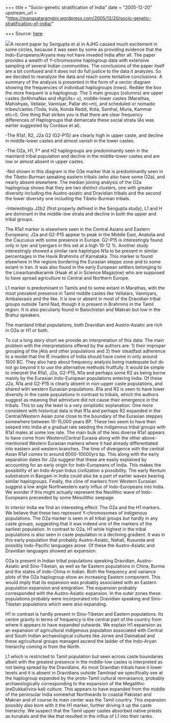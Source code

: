 +++
title = "Socio-genetic stratification of India"
date = "2005-12-20"
upstream_url = "https://manasataramgini.wordpress.com/2005/12/20/socio-genetic-stratification-of-india/"

+++
Source: [here](https://manasataramgini.wordpress.com/2005/12/20/socio-genetic-stratification-of-india/).

[![](https://i1.wp.com/photos1.blogger.com/blogger/2010/410/320/caste.jpg)](http://photos1.blogger.com/blogger/2010/410/1600/caste.png)A recent paper by Sengupta et al in AJHG caused much excitement in some circles, because it was seen by some as providing evidence that the Indo-Europeans/Aryans may not have invaded India after all. The paper provides a wealth of Y-chromosome haplogroup data with extensive sampling of several Indian communities. The conclusions of the paper itself are a bit confused and it does not do full justice to the data it analyzes. So we decided to reanalyze the data and reach some tentative conclusions. A summary of the analysis is presented in the form of a vector diagram showing the frequencies of individual haplogroups (rows). Redder the box the more frequent is a haplogroup. The 3 main groups
(columns) are upper castes (brAhmaNas and rAjpUts= u), middle-lower
castes (Marathas, Mahishyas, Vellalar, Vanniyar, Pallar etc=m), and scheduled or nomadic tribes/castes (Toda, Irula, Konda Reddi, Kota, Santhal, Muria, Kammar etc=l). One thing that strikes you is that there are clear frequency differences of Haplogroups that demarcate these social strata (As was earlier suggested by Cordaux et al).

-The R1a1, R2, J2a G2 (G2-P15) are clearly high in upper caste, and decline in middle-lower castes and almost vanish in the lower castes.

-The O2a, H1, F\* and H2 haplogroups are predominantly seen in the mainland tribal population and decline in the middle-lower castes and are low or almost absent in upper castes.

-Not shown in this diagram is the O3e marker that is predominantly seen in the Tibeto-Burman speaking eastern tribals (who also have some O2a), and nearly absent elsewhere. The median joining analysis of the O2a haplogroup shows that they are two distinct clusters, one with greater diversity including the Austro-asiatic and Dravidian tribals and the second the lower diversity one including the Tibeto-Burman tribals.

-Interestingly J2b2 (first properly defined in the Sengupta study), L1 and H are dominant in the middle-low strata and decline in both the upper and tribal groups.

The R1a1 marker is elsewhere seen in the Central Asians and Eastern Europeans; J2a and G2-P15 appear to peak in the Middle East, Anatolia and the Caucusus with some presence in Europe. G2-P15 is interestingly found only in Iyer and Iyengars in this set at a high 10-12 %. Another study interestingly showed a similar rare haplotype N1a to be present in similar percentages in the Havik Brahmins of Karnataka. This marker is found elsewhere in the regions bordering the Eurasian steppe zone and to some extant in Iran. It was also found in the early European settlers belonging to the Linearbandkeramik (Haak et al in Science Magazine) who are supposed to have spread agriculture to Central and Northern Europe.

L1 marker is predominant in Tamils and to some extant in Marathas, with the most prevalent presence in Tamil middle castes like Vellalars, Vanniyars, Ambalavasis and the like. It is low or absent in most of the Dravidian tribal groups outside Tamil Nad, though it is present in Brahmins in the Tamil region. It is also peculiarly found in Balochistan and Makran but low in the Brahui speakers.

The mainland tribal populations, both Dravidian and Austro-Asiatic are rich in O2a or H1 or both.

To cut a long story short we provide an interpretation of this data: The main problem with the interpretations offered by the authors are: 1) their improper grouping of the jAtis and other populations and 2) their steadfast adherence to a model that the IE invaders of India should have come in only around 1500 BC. They also harp about frequency analysis being inadequate but do not go beyond it to use the alternative methods fruitfully. It would be simple to interpret the R1a1, J2a, G2-P15, N1a and perhaps some R2 as being borne mainly by the Eurasian Indo-European populations entering India. Of these J2a, N1a and G2-P15 is clearly absent in non-upper caste populations, and shared with western Eurasian populations. R1a and R2 is seen to have lower diversity in the caste populations in contrast to tribals, which the authors suggest as meaning that admixture did not cause their emergence in the tribals. This to say the least is a very simplisitic explanation. One more consistent with historical data is that R1a and perhaps R2 expanded in the Central/Western Asian zone close to the boundary of the Eurasian steppes somewhere between 10-15,000 years BP. These two seem to have then seeped into India at a gradual rate seeding the indigenous tribal groups with R1a1 males at some low rate. The main bulk of the less diverse R1a1 appears to have come from Western/Central Eurasia along with the other above-mentioned Western Eurasian markers where it had already differentiated into eastern and western branches. The time of divergence with the central Asian R1a1 comes to around 6000-10000yrs bp. This along with the early separation dates for J2a suggest that these are easily explained by accounting for an early origin for Indo-Europeans of India. This makes the possibility of an Indo-Aryan Indus civilization a possibility. The early Kentum substratum in Bangani in India could also be a part of earlier waves bearing similar haplogroups. Finally, the cline of markers from Western Eurasian suggest a low angle Northwestern early influx of Indo-Europeans into India. We wonder if this might actually represent the Neolithic wave of Indo-Europeans preceeded by some Mesolithic seepage.

In interior India we find an interesting effect: The O2a and the H1 markers. We believe that these two represent Y-chromosomes of indigenous populations. The O2a marker is seen in all tribal groups but hardly in any caste groups, suggesting that it was indeed one of the markers of the earliest population. In contrast to O2a, H1 while highest in the tribal populations is also seen in caste population in a declining gradient. It was in this early population that probably Austro-Asiatic, Nahali, Kusunda and possibly Indo-Pacific languages arose. Of these the Austro-Asiatic and Dravidian languages showed an expansion.

O2a is present in Indian tribal populations speaking Dravidian, Austro-Asiatic and Sino-Tibetan, as well as far Eastern populations in China, Burma and the states of Indo-China in Indian. Both the frequency and variance plots of the O2a haplogroup show an increasing Eastern component. This would imply that its expansion was probably associated with an Eastern population expansion and emigration. The expansion probably corresponded with the Austro-Asiatic expansion. In the outer zones these populations probably were incorporated into Dravidian speaking and Sino-Tibetan populations which were also expanding.

H1 in contrast is hardly present in Sino-Tibetan and Eastern populations. Its centre gravity in terms of frequency is the central part of the country from where it appears to have expanded outwards. We explain H1 expansion as an expansion of agricultural indigenous population associated with Central and South Indian archaeological cultures like Jorwe and Daimabad and these agricultural groups managed ascend the ladder of the Indo-Aryan hierarchy coming in from the North.

L1 which is restricted to Tamil population but seen across caste boundaries albeit with the greatest presence in the middle-low castes is interpreted as not being spread by the Dravidians. As most Dravidian tribals have it lower levels and it is absent in Dravidians outside Tamilnad we specifically see at the haplogroup expanded by the proto-Tamil cultural rennaisance, probably archaeologically corresponding to the expansion of the Megalithic (neDukkal/vira-kal) culture. This appears to have expanded from the middle of the peninsular India somewhat Northwards to coastal Pakistan and Makran and of course its main center was the Tamil country. This expansion possibly also bore with it the H1 marker, further driving it up the caste hierarchy. We suspect that the Tamil upper castes absorbed native priests as kurukals and the like that resulted in the influx of L1 into their ranks.

